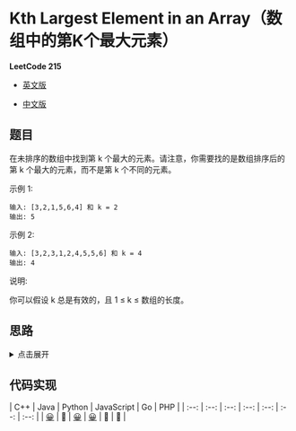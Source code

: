 # Kth Largest Element in an Array（数组中的第K个最大元素）

**LeetCode 215**

- [英文版](https://leetcode.com/problems/kth-largest-element-in-an-array/)

- [中文版](https://leetcode-cn.com/problems/kth-largest-element-in-an-array/)

## 题目
在未排序的数组中找到第 k 个最大的元素。请注意，你需要找的是数组排序后的第 k 个最大的元素，而不是第 k 个不同的元素。

示例 1:
```
输入: [3,2,1,5,6,4] 和 k = 2
输出: 5
```
示例 2:
```
输入: [3,2,3,1,2,4,5,5,6] 和 k = 4
输出: 4
```

说明:

你可以假设 k 总是有效的，且 1 ≤ k ≤ 数组的长度。

## 思路
<details>
<summary>点击展开</summary>

题中有个要点容易误解，目标值位于数组从大到小排序的第 k 下标，而不是去重后按元素值从大到小的序位；

对于无序数组查找的场景，首先要想到的是二分查找，它的时间复杂度仅次于有序数组查找 O(n)。

对于二分比较关键的优化点是，pvoit 的确定，会影响实际的效率，工业算法一般会随机一个下标。

不过随机算法也有一定的开销，这题就直接用最右边的下标作为 pvoit 了。

这像是快排的简化版本。

二分查找是一种解法，另一个解法可以采用大顶堆，请自行尝试~
</details>

## 代码实现

| C++ | Java | Python | JavaScript | Go | PHP |
| :--: | :--: | :--: | :--: | :--: | :--: | :--: |
| [😀](KthLargestElement.cpp) | 🤔 | [😀](KthLargestElement.py) | [😀](./index.js) | 🤔 | 🤔 |
